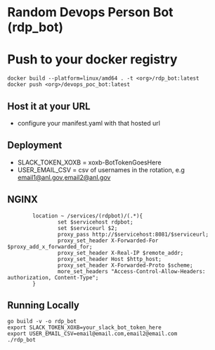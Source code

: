 # Random Devops Person Bot (rdp_bot)




# Push to your docker registry
```
docker build --platform=linux/amd64 . -t <org>/rdp_bot:latest
docker push <org>/devops_poc_bot:latest
```
## Host it at your URL

* configure your manifest.yaml with that hosted url

## Deployment

* SLACK_TOKEN_XOXB = xoxb-BotTokenGoesHere
* USER_EMAIL_CSV = csv of usernames in the rotation, e.g email1@anl.gov,email2@anl.gov 

## NGINX
```
        location ~ /services/(rdpbot)/(.*){
                set $servicehost rdpbot;
                set $serviceurl $2;
                proxy_pass http://$servicehost:8081/$serviceurl;
                proxy_set_header X-Forwarded-For $proxy_add_x_forwarded_for;
                proxy_set_header X-Real-IP $remote_addr;
                proxy_set_header Host $http_host;
                proxy_set_header X-Forwarded-Proto $scheme;
                more_set_headers "Access-Control-Allow-Headers: authorization, Content-Type";
        }
```

## Running Locally
```
go build -v -o rdp_bot
export SLACK_TOKEN_XOXB=your_slack_bot_token_here
export USER_EMAIL_CSV=email@email.com,email2@email.com
./rdp_bot
```
